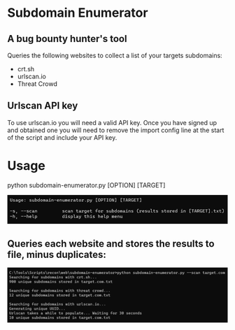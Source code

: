# Subdomain Enumerator

## A bug bounty hunter's tool

Queries the following websites to collect a list of your targets subdomains:

* crt.sh
* urlscan.io
* Threat Crowd


## Urlscan API key

To use urlscan.io you will need a valid API key. Once you have signed up and obtained one you will need to remove the import config line at the start of the script and include your API key.

# Usage

python subdomain-enumerator.py \[OPTION\] \[TARGET\]

![alt text](/img/help.png)

## Queries each website and stores the results to file, minus duplicates:

![alt text](/img/target.png)